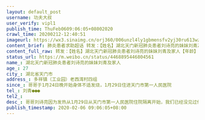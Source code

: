 ```yaml
---
layout: default_post
username: 功夫大叔
user_verify: vipl1
publish_time: ThuFeb0609:06:05+08002020
crawl_time: 20200212-12:40:51
imageurl: https://wx3.sinaimg.cn/orj360/006unzl4ly1gbmensfv2yj30ru613wz0.jpg,https://wx3.sinaimg.cn/orj360/006unzl4ly1gbmentfnltj30ru5ns7mw.jpg,https://wx2.sinaimg.cn/orj360/006unzl4ly1gbmenuyp2jj33k02o04qp.jpg,https://wx2.sinaimg.cn/orj360/006unzl4ly1gbmenw5fa4j33k02o0hdt.jpg,https://wx1.sinaimg.cn/orj360/006unzl4ly1gbmenx34alj32o03k0e19.jpg
content_brief: 肺炎患者求助超话 转发：【姓名】湖北天门新冠肺炎患者刘诗亮的妹妹刘青及家人【年龄】27【所在城市】湖北省天门市【所在小区、社区】多祥镇（工业园）老西湾村四组【患病时间】哥哥于1月24日晚开始身体不适发烧，1月29日住进天门市第一人民医院【联系方式】刘青 ●●●【其他紧急联系 ...全文
content_full_raw: 转发：【姓名】湖北天门新冠肺炎患者刘诗亮的妹妹刘青及家人【年龄】27【所在城市】湖北省天门市【所在小区、社区】多祥镇（工业园）老西湾村四组【患病时间】哥哥于1月24日晚开始身体不适发烧，1月29日住进天门市第一人民医院【联系方式】刘青●●●【其他紧急联系人】【病情描述】哥哥刘诗亮因为发热从1月29日从天门市第一人民医院住院隔离开始，我们已经没见过他（至今8天）。2月5日下午湖北省天门市多祥镇（工业园）政府干部以及老西湾村的干部通知我们全家要被强制隔离，并派出3辆警车和一辆救护车来接我们。我们能理解集中隔离这一政策，也愿意积极响应。但是我家里有51岁中风还未痊愈的父亲和年仅1岁2个月的小孩，我实在担心他们在这样的环境里健康和安全得不到保障。我爸爸的降压药只能管3天了，这里的工作人员说不给我们保证药物的供应。不知道三天过后，爸爸的高血压该怎么办？每天的早饭是来一桶泡面，不知道1岁小侄吃饭问题该怎么解决。
status_url: https://m.weibo.cn/status/4468895446804561
name_: 湖北天门新冠肺炎患者刘诗亮的妹妹刘青及家人
age_: 27
city_: 湖北省天门市
address_: 多祥镇（工业园）老西湾村四组
since_: 哥哥于1月24日晚开始身体不适发烧，1月29日住进天门市第一人民医院
tel_: 刘青●●●
tel2_: 
desc_: 哥哥刘诗亮因为发热从1月29日从天门市第一人民医院住院隔离开始，我们已经没见过他（至今8天）。2月5日下午湖北省天门市多祥镇（工业园）政府干部以及老西湾村的干部通知我们全家要被强制隔离，并派出3辆警车和一辆救护车来接我们。我们能理解集中隔离这一政策，也愿意积极响应。但是我家里有51岁中风还未痊愈的父亲和年仅1岁2个月的小孩，我实在担心他们在这样的环境里健康和安全得不到保障。我爸爸的降压药只能管3天了，这里的工作人员说不给我们保证药物的供应。不知道三天过后，爸爸的高血压该怎么办？每天的早饭是来一桶泡面，不知道1岁小侄吃饭问题该怎么解决。
publish_timestamp: 2020-02-06 09:06:05+08:00
---
```

